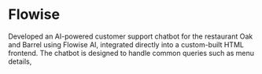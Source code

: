 # Flowise
Developed an AI-powered customer support chatbot for the restaurant Oak and Barrel using Flowise AI, integrated directly into a custom-built HTML frontend. The chatbot is designed to handle common queries such as menu details,

